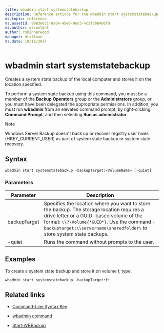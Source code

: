 ```yaml
---
title: wbadmin start systemstatebackup
description: Reference article for the wbadmin start systemstatebackup command, which creates a system state backup of the local computer and stores it on the location specified.
ms.topic: reference
ms.assetid: 998366c1-0a64-45e6-9ed3-4c3f5b8406f0
ms.author: wscontent
author: robinharwood
manager: mtillman
ms.date: 10/16/2017
---
```


# wbadmin start systemstatebackup

Creates a system state backup of the local computer and stores it on the location specified.

To perform a system state backup using this command, you must be a member of the **Backup Operators** group or the **Administrators** group, or you must have been delegated the appropriate permissions. In addition, you must run **wbadmin** from an elevated command prompt, by right-clicking **Command Prompt**, and then selecting **Run as administrator**.

> [!NOTE]
> Windows Server Backup doesn't back up or recover registry user hives (HKEY_CURRENT_USER) as part of system state backup or system state recovery.

## Syntax

```
wbadmin start systemstatebackup -backupTarget:<VolumeName> [-quiet]
```

### Parameters

| Parameter | Description |
|--|--|
| -backupTarget | Specifies the location where you want to store the backup. The storage location requires a drive letter or a GUID-based volume of the format: `\\?\Volume{*GUID*}`. Use the command `-backuptarget:\\servername\sharedfolder\` to store system state backups. |
| -quiet | Runs the command without prompts to the user. |

## Examples

To create a system state backup and store it on volume f, type:

```
wbadmin start systemstatebackup -backupTarget:f:
```

## Related links

- [Command-Line Syntax Key](command-line-syntax-key.md)

- [wbadmin command](wbadmin.md)

- [Start-WBBackup](/powershell/module/windowsserverbackup/start-wbbackup)
